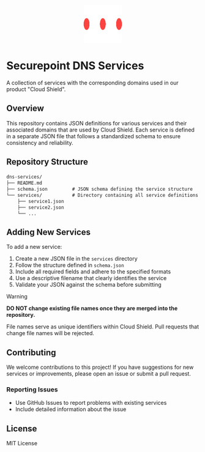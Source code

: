 <p align="center">
    <img alt="Securepoint" title="Securepoint" src="assets/logo.svg" width="100px" height="100px">
</p>


# Securepoint DNS Services

A collection of services with the corresponding domains used in our product "Cloud Shield".

## Overview

This repository contains JSON definitions for various services and their associated domains that are used by Cloud Shield. Each service is defined in a separate JSON file that follows a standardized schema to ensure consistency and reliability.

## Repository Structure

```
dns-services/
├── README.md
├── schema.json         # JSON schema defining the service structure
└── services/           # Directory containing all service definitions
    ├── service1.json
    ├── service2.json
    └── ...
```

## Adding New Services

To add a new service:

1. Create a new JSON file in the `services` directory
2. Follow the structure defined in `schema.json`
3. Include all required fields and adhere to the specified formats
4. Use a descriptive filename that clearly identifies the service
5. Validate your JSON against the schema before submitting


> [!WARNING]
> **DO NOT change existing file names once they are merged into the repository.**
> 
> File names serve as unique identifiers within Cloud Shield.
> Pull requests that change file names will be rejected.

## Contributing

We welcome contributions to this project!
If you have suggestions for new services or improvements, please open an issue or submit a pull request.

### Reporting Issues
- Use GitHub Issues to report problems with existing services
- Include detailed information about the issue

## License

MIT License